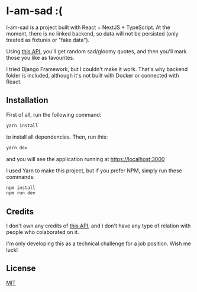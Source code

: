 # I-am-sad :(

I-am-sad is a project built with React + NextJS + TypeScript. At the moment, there is no linked backend, so data will not be persisted (only treated as fixtures or "fake data").

Using [this API](https://github.com/aravindasiva/demotivational-quotes-api), you'll get random sad/gloomy quotes, and then you'll mark those you like as favourites.

I tried Django Framework, but I couldn't make it work. That's why backend folder is included, although it's not built with Docker or connected with React.

## Installation

First of all, run the following command:

```bash
yarn install
```

to install all dependencies. Then, run this:

```bash 
yarn dev
```

and you will see the application running at [https://localhost:3000](https://localhost:3000)

I used Yarn to make this project, but if you prefer NPM, simply run these commands:

```bash
npm install
npm run dev
```

## Credits
I don't own any credits of [this API](https://github.com/aravindasiva/demotivational-quotes-api), and I don't have any type of relation with people who colaborated on it.

I'm only developing this as a technical challenge for a job position. Wish me luck!

## License
[MIT](https://choosealicense.com/licenses/mit/)
